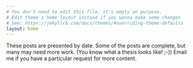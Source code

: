 ```yaml
---
# You don't need to edit this file, it's empty on purpose.
# Edit theme's home layout instead if you wanna make some changes
# See: https://jekyllrb.com/docs/themes/#overriding-theme-defaults
layout: home
---
```


These posts are presented by date. Some of the posts are complete, but many 
may need more work. (You know what a thesis looks like! ;-)) Email me if you 
have a particular request for more content.